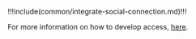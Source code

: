 <IntegrationDetailCard title="开始开发接入">

!!!include(common/integrate-social-connection.md)!!!

For more information on how to develop access, [here](/en/guides/authentication/social/#choose-the-appropriate-development-integration-method).

</IntegrationDetailCard>